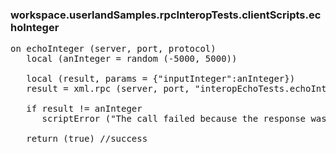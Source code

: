 ### workspace.userlandSamples.rpcInteropTests.clientScripts.echoInteger
<pre>
on echoInteger (server, port, protocol)
   local (anInteger = random (-5000, 5000))
   
   local (result, params = &#123;"inputInteger":anInteger})
   result = xml.rpc (server, port, "interopEchoTests.echoInteger", @params, protocol:protocol, soapAction:"/interopEchoTests")
   
   if result != anInteger
      scriptError ("The call failed because the response was different from the request. We sent " + anInteger + " and the server returned " + result + ".")
   
   return (true) //success

</pre>